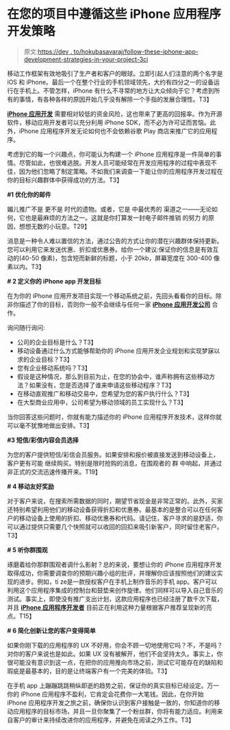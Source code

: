 # 在您的项目中遵循这些 iPhone 应用程序开发策略

> 原文:[https://dev . to/hokubasavaraj/follow-these-iphone-app-development-strategies-in-your-project-3ci](https://dev.to/hokubasavaraj/follow-these-iphone-app-development-strategies-in-your-project-3ci)

移动工作框架有效地吸引了生产者和客户的眼球。立即引起人们注意的两个名字是 iOS 和 iPhone。最后一个在整个行业的手机领域领先，大约有四分之一的设备运行在手机上。不管怎样，iPhone 有什么不寻常的地方让大众倾向于它？考虑到所有的事情，有各种各样的原因开始几乎没有解除一个手指的发展合理性。T3】

[**iPhone 应用开发**](https://www.hokuapps.com/services/iphone-ios-app-development/) 需要相对较低的资金风险，这也带来了更高的回报率。作为开源软件，移动应用开发者可以充分利用 iPhone SDK，而不必为许可证而苦恼。此外，iPhone 应用程序开发无论如何也不会依赖谷歌 Play 商店来推广它的应用程序。

考虑到它的每一个兴趣点，你可能认为构建一个 iPhone 应用程序是一件简单的事情。尽管如此，也很难逃脱。开发人员可能经常在开发应用程序的过程中表现不佳，因为他们忽略了制定策略。不如我们来调查一下能让你的应用程序开发过程在你的目标兴趣群体中获得成功的方法。T3】

**#1 优化你的邮件**

媚儿推广不是 更不是 时代的遗物。或者，它是 中最优秀的 渠道之一——无论如何，它也是最麻烦的方法之一。这就是你打算发一封电子邮件推销 的努力 的原因，想想无数的小玩意。T29】

消息是一种令人难以置信的方法，通过公告的方式让你的潜在兴趣群体保持更新。您可以利用它来发送优惠、折扣或优惠券。给你一个建议:保证你的信息是有效互动的(40-50 像素)，包含短而新鲜的标题，小于 20kb，屏幕宽度在 300-400 像素以内。T3】

**# 2 定义你的 iPhone app 开发目标**

在为你的 iPhone 应用开发项目实现一个移动系统之前，先回头看看你的目标。除非你描述了你的目标，否则你一般不会继续与任何一家 [**iPhone 应用开发公司**](https://www.hokuapps.com/services/iphone-application-development-company/) 合作。

询问随行询问:

*   公司的企业目标是什么？T3】
*   移动设备通过什么方式能够帮助你的 iPhone 应用开发企业规划和实现梦寐以求的企业目标？T3】
*   您有企业移动系统吗？T3】
*   假设是这种情况，那么到目前为止，在您的协会中，谁声称拥有这些移动方法？如果没有，您是否选择了谁来申请这些移动程序？T3】
*   在移动直观推广和移动交易中，您希望为您的客户执行什么？T3】
*   在大型商业应用中，公司希望为移动领域的员工实现什么？T3】

当你回答这些问题时，你就有能力描述你的 iPhone 应用程序开发技术，这样你就可以毫不犹豫地做出安排。T3】

**#3 短信/彩信内容会员选择**

为您的客户提供短信/彩信会员服务。如果安排和报价被直接发送到移动设备上，客户更有可能 继续购买。特别是限时抢购的消息，在围观者的 群 中响起，并通过非正式的交流迅速传播开来。T19】

**# 4 移动友好奖励**

对于客户来说，在搜索所需数据的同时，期望节省现金是非常正常的。此外，买家还特别希望利用他们的移动设备获得折扣和优惠券。最基本的是整合可以在任何客户的移动设备上使用的折扣、移动优惠券和代码。请记住，客户寻求的是舒适，你可以通过提供只需要几个快照就可以收回的回扣来吸引新客户，同时留住老客户。T3】

**# 5 听你群围观**

琢磨着给你那群围观者调什么影射？总的来说，要想让你的 iPhone 应用程序开发取得成功，你需要调查你的预期兴趣小组的批评，并理解你应该按照他们的建议实现的进步。例如，ti ze是一款授权客户在手机上制作音乐的手机 app。客户可以利用这个应用程序集成的控制台和鼓垫来创作旋律。他们同样可以导入自己音乐的测试。事实上，即使没有推广支出计划，这款应用程序也已经注册了数千次下载，并且 [**iPhone 应用程序开发者**](https://www.hokuapps.com/services/hire-iphone-app-developer/) 目前正在利用这种力量根据客户推荐呈现新的亮点。T15】

**# 6 简化创新让您的客户变得简单**

如果你刚下载的应用程序的 UX 不好用，你会不顾一切地使用它吗？不，不是吗？对你的客户来说也是如此。如果 UX 没有被解开，他们不会坚持太久。事实上，你很可能没有意识到这一点，在把你的应用推向市场之前，测试它可能存在的缺陷和瑕疵是最基本的，目的是让终端客户有一个完美的体验。T3】

在手机 app 上蹦蹦跳跳稍纵即逝的趋势之前，保证你的真实目标已经设定。万一你的 iPhone 应用程序不盈利，它肯定会花费你一大笔钱。因此，在你开始 iPhone 应用程序开发之旅之前，确保你认识到客户接触是一致的，你知道你的移动应用程序的目标市场，并且一旦你聚集了一个粉丝群，你将有能力适应。利用来自客户的审计来持续改进你的应用程序，并避免在阅读之外工作。T3】
